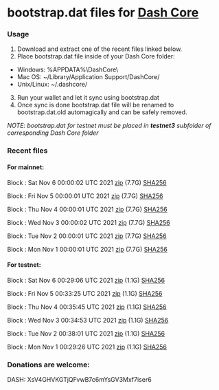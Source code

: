 # bootstrap.dat files for [Dash Core](https://github.com/dashpay/dash)

### Usage

1. Download and extract one of the recent files linked below.
2. Place bootstrap.dat file inside of your Dash Core folder:
 - Windows: %APPDATA%\DashCore\
 - Mac OS: ~/Library/Application Support/DashCore/
 - Unix/Linux: ~/.dashcore/
3. Run your wallet and let it sync using bootstrap.dat
4. Once sync is done bootstrap.dat file will be renamed to bootstrap.dat.old automagically and can be safely removed.

_NOTE: bootstrap.dat for testnet must be placed in **testnet3** subfolder of corresponding Dash Core folder_

### Recent files

#### For mainnet:

Block [](https://insight.dash.org/insight/block/): Sat Nov  6 00:00:02 UTC 2021 [zip](https://dash-bootstrap.ams3.digitaloceanspaces.com/mainnet/2021-11-06/bootstrap.dat.zip) (7.7G) [SHA256](https://dash-bootstrap.ams3.digitaloceanspaces.com/mainnet/2021-11-06/sha256.txt)

Block [](https://insight.dash.org/insight/block/): Fri Nov  5 00:00:01 UTC 2021 [zip](https://dash-bootstrap.ams3.digitaloceanspaces.com/mainnet/2021-11-05/bootstrap.dat.zip) (7.7G) [SHA256](https://dash-bootstrap.ams3.digitaloceanspaces.com/mainnet/2021-11-05/sha256.txt)

Block [](https://insight.dash.org/insight/block/): Thu Nov  4 00:00:01 UTC 2021 [zip](https://dash-bootstrap.ams3.digitaloceanspaces.com/mainnet/2021-11-04/bootstrap.dat.zip) (7.7G) [SHA256](https://dash-bootstrap.ams3.digitaloceanspaces.com/mainnet/2021-11-04/sha256.txt)

Block [](https://insight.dash.org/insight/block/): Wed Nov  3 00:00:02 UTC 2021 [zip](https://dash-bootstrap.ams3.digitaloceanspaces.com/mainnet/2021-11-03/bootstrap.dat.zip) (7.7G) [SHA256](https://dash-bootstrap.ams3.digitaloceanspaces.com/mainnet/2021-11-03/sha256.txt)

Block [](https://insight.dash.org/insight/block/): Tue Nov  2 00:00:01 UTC 2021 [zip](https://dash-bootstrap.ams3.digitaloceanspaces.com/mainnet/2021-11-02/bootstrap.dat.zip) (7.7G) [SHA256](https://dash-bootstrap.ams3.digitaloceanspaces.com/mainnet/2021-11-02/sha256.txt)

Block [](https://insight.dash.org/insight/block/): Mon Nov  1 00:00:01 UTC 2021 [zip](https://dash-bootstrap.ams3.digitaloceanspaces.com/mainnet/2021-11-01/bootstrap.dat.zip) (7.7G) [SHA256](https://dash-bootstrap.ams3.digitaloceanspaces.com/mainnet/2021-11-01/sha256.txt)


#### For testnet:

Block [](https://testnet-insight.dashevo.org/insight/block/): Sat Nov  6 00:29:06 UTC 2021 [zip](https://dash-bootstrap.ams3.digitaloceanspaces.com/testnet/2021-11-06/bootstrap.dat.zip) (1.1G) [SHA256](https://dash-bootstrap.ams3.digitaloceanspaces.com/testnet/2021-11-06/sha256.txt)

Block [](https://testnet-insight.dashevo.org/insight/block/): Fri Nov  5 00:33:25 UTC 2021 [zip](https://dash-bootstrap.ams3.digitaloceanspaces.com/testnet/2021-11-05/bootstrap.dat.zip) (1.1G) [SHA256](https://dash-bootstrap.ams3.digitaloceanspaces.com/testnet/2021-11-05/sha256.txt)

Block [](https://testnet-insight.dashevo.org/insight/block/): Thu Nov  4 00:35:45 UTC 2021 [zip](https://dash-bootstrap.ams3.digitaloceanspaces.com/testnet/2021-11-04/bootstrap.dat.zip) (1.1G) [SHA256](https://dash-bootstrap.ams3.digitaloceanspaces.com/testnet/2021-11-04/sha256.txt)

Block [](https://testnet-insight.dashevo.org/insight/block/): Wed Nov  3 00:34:53 UTC 2021 [zip](https://dash-bootstrap.ams3.digitaloceanspaces.com/testnet/2021-11-03/bootstrap.dat.zip) (1.1G) [SHA256](https://dash-bootstrap.ams3.digitaloceanspaces.com/testnet/2021-11-03/sha256.txt)

Block [](https://testnet-insight.dashevo.org/insight/block/): Tue Nov  2 00:38:01 UTC 2021 [zip](https://dash-bootstrap.ams3.digitaloceanspaces.com/testnet/2021-11-02/bootstrap.dat.zip) (1.1G) [SHA256](https://dash-bootstrap.ams3.digitaloceanspaces.com/testnet/2021-11-02/sha256.txt)

Block [](https://testnet-insight.dashevo.org/insight/block/): Mon Nov  1 00:29:26 UTC 2021 [zip](https://dash-bootstrap.ams3.digitaloceanspaces.com/testnet/2021-11-01/bootstrap.dat.zip) (1.1G) [SHA256](https://dash-bootstrap.ams3.digitaloceanspaces.com/testnet/2021-11-01/sha256.txt)


### Donations are welcome:

DASH: XsV4GHVKGTjQFvwB7c6mYsGV3Mxf7iser6
